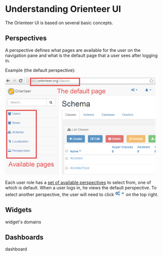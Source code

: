 # Understanding Orienteer UI

The Orienteer UI is based on several basic concepts.

## Perspectives
A perspective defines what pages are available for the user on the navigation pane and what is the default page that a user sees after logging in. 

Example (the default perspective):

![](Perspectives-small.png)

Each user role has a [set of available perspectives](https://orienteer.gitbooks.io/orienteer/content/orienteer_user_interface.html) to select from, one of which is default. When a user logs in, he views the default perspective. To select another perspective, the user will need to click ![](UI-selecting-perspectives.jpg) on the top right.

## Widgets



widget's domains

## Dashboards
dashboard
